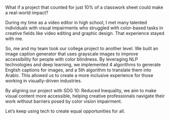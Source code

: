 What if a project that counted for just 10% of a classwork sheet could make a real-world impact?

During my time as a video editor in high school, I met many talented individuals with visual impairments who struggled with color-based tasks in creative fields like video editing and graphic design. That experience stayed with me.

So, me and my team took our college project to another level. We built an image caption generator that uses grayscale images to improve accessibility for people with color blindness. By leveraging NLP technologies and deep learning, we implemented 4 algorithms to generate English captions for images, and a 5th algorithm to translate them into Arabic. This allowed us to create a more inclusive experience for those working in visually-driven industries.

By aligning our project with SDG 10: Reduced Inequality, we aim to make visual content more accessible, helping creative professionals navigate their work without barriers posed by color vision impairment.

Let’s keep using tech to create equal opportunities for all.
